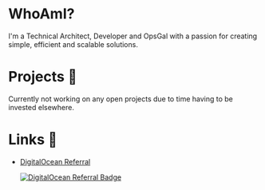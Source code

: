 # WhoAmI?
I'm a Technical Architect, Developer and OpsGal with a passion for creating simple, efficient and scalable solutions.

# Projects 🚀
Currently not working on any open projects due to time having to be invested elsewhere.

# Links 🔗

- [DigitalOcean Referral](https://m.do.co/c/b9b1114c454f)

    <a href="https://www.digitalocean.com/?refcode=b9b1114c454f&utm_campaign=Referral_Invite&utm_medium=Referral_Program&utm_source=badge">
      <img src="https://web-platforms.sfo2.digitaloceanspaces.com/WWW/Badge%202.svg" alt="DigitalOcean Referral Badge" />
    </a>
